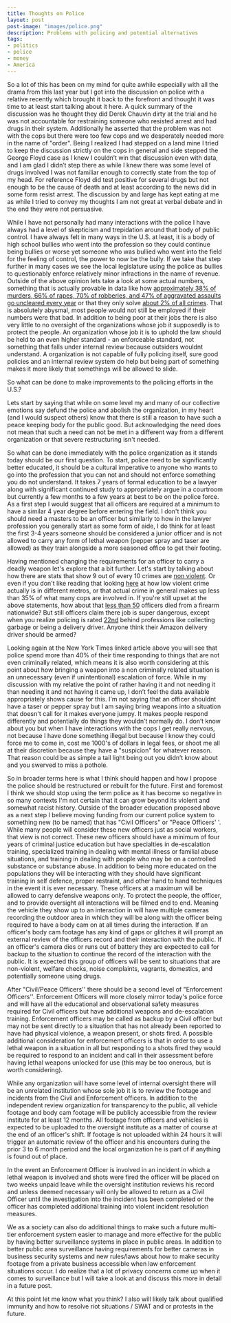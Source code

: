 ```yaml
---
title: Thoughts on Police
layout: post
post-image: "images/police.png"
description: Problems with policing and potential alternatives
tags:
- politics
- police
- money
- America
---
```


So a lot of this has been on my mind for quite awhile especially with all the drama from this last year but I got into the discussion on police with a relative recently which brought it back to the forefront and thought it was time to at least start talking about it here. A quick summary of the discussion was he thought they did Derek Chauvin dirty at the trial and he was not accountable for restraining someone who resisted arrest and had drugs in their system. Additionally he asserted that the problem was not with the cops but there were too few cops and we desperately needed more in the name of "order". Being I realized I had stepped on a land mine I tried to keep the discussion strictly on the cops in general and side stepped the George Floyd case as I knew I couldn’t win that discussion even with data, and I am glad I didn’t step there as while I knew there was some level of drugs involved I was not familiar enough to correctly state from the top of my head. For reference Floyd did test positive for several drugs but not enough to be the cause of death and at least according to the news did in some form resist arrest. The discussion by and large has kept eating at me as while I tried to convey my thoughts I am not great at verbal debate and in the end they were not persuasive.

While I have not personally had many interactions with the police I have always had a level of skepticism and trepidation around that body of public control. I have always felt in many ways in the U.S. at least, it is a body of high school bullies who went into the profession so they could continue being bullies or worse yet someone who was bullied who went into the field for the feeling of control, the power to now be the bully. If we take that step further in many cases we see the local legislature using the police as bullies to questionably enforce relatively minor infractions in the name of revenue. Outside of the above opinion lets take a look at some actual numbers, something that is actually provable in data like how [approximately 38% of murders, 66% of rapes, 70% of robberies, and 47% of aggravated assaults go uncleared every year](https://www.brookings.edu/blog/fixgov/2020/06/19/what-does-defund-the-police-mean-and-does-it-have-merit/) or that they only solve [about 2% of all crimes](https://theconversation.com/police-solve-just-2-of-all-major-crimes-143878). That is absolutely abysmal, most people would not still be employed if their numbers were that bad. In addition to being poor at their jobs there is also very little to no oversight of the organizations whose job it supposedly is to protect the people. An organization whose job it is to uphold the law should be held to an even higher standard - an enforceable standard, not something that falls under internal review because outsiders wouldnt understand. A organization is not capable of fully policing itself, sure good policies and an internal review system do help but being part of something makes it more likely that somethings will be allowed to slide.

So what can be done to make improvements to the policing efforts in the U.S.?

Lets start by saying that while on some level my and many of our collective emotions say defund the police and abolish the organization, in my heart (and I would suspect others) know that there is still a reason to have such a peace keeping body for the public good. But acknowledging the need does not mean that such a need can not be met in a different way from a different organization or that severe restructuring isn't needed.

So what can be done immediately with the police organization as it stands today should be our first question. To start, police need to be significantly better educated, it should be a cultural imperative to anyone who wants to go into the profession that you can not and should not enforce something you do not understand. It takes 7 years of formal education to be a lawyer along with significant continued study to appropriately argue in a courtroom but currently a few months to a few years at best to be on the police force. As a first step I would suggest that all officers are required at a minimum to have a similar 4 year degree before entering the field. I don't think you should need a masters to be an officer but similarly to how in the lawyer profession you generally start as some form of aide, I do think for at least the first 3-4 years someone should be considered a junior officer and is not allowed to carry any form of lethal weapon (pepper spray and taser are allowed) as they train alongside a more seasoned office to get their footing.

Having mentioned changing the requirements for an officer to carry a deadly weapon let's explore that a bit further. Let's start by talking about how there are stats that show 9 out of every 10 crimes are [non violent](https://www.newhavenindependent.org/index.php/archives/entry/police_dispatch_stats/). Or even if you don't like reading that looking [here](https://www.nytimes.com/2020/06/19/upshot/unrest-police-time-violent-crime.html) at how low violent crime actually is in different metros, or that actual crime in general makes up less than 35% of what many cops are involved in. If you're still upset at the above statements, how about that [less than 50](https://www.cnn.com/2021/01/12/us/2020-law-enforcement-line-of-duty-deaths-trnd/index.html) officers died from a firearm nationwide? But still officers claim there job is super dangerous, except when you realize policing is rated [22nd](https://www.ishn.com/articles/112748-top-25-most-dangerous-jobs-in-the-united-states) behind professions like collecting garbage or being a delivery driver. Anyone think their Amazon delivery driver should be armed?

Looking again at the New York Times linked article above you will see that police spend more than 40% of their time responding to things that are not even criminally related, which means it is also worth considering at this point about how bringing a weapon into a non criminally related situation is an unnecessary (even if unintentional) escalation of force. While in my discussion with my relative the point of rather having it and not needing it than needing it and not having it came up, I don’t feel the data available appropriately shows cause for this. I'm not saying that an officer shouldnt have a taser or pepper spray but I am saying bring weapons into a situation that doesn't call for it makes everyone jumpy. It makes people respond differently and potentially do things they wouldn’t normally do. I don’t know about you but when I have interactions with the cops I get really nervous, not because I have done something illegal but because I know they could force me to come in, cost me 1000's of dollars in legal fees, or shoot me all at their discretion because they have a "suspicion" for whatever reason. That reason could be as simple a tail light being out you didn’t know about and you swerved to miss a pothole.

So in broader terms here is what I think should happen and how I propose the police should be restructured or rebuilt for the future. First and foremost I think we should stop using the term police as it has become so negative in so many contexts I'm not certain that it can grow beyond its violent and somewhat racist history. Outside of the broader education proposed above as a next step I believe moving funding from our current police system to something new (to be named) that has "Civil Officers" or "Peace Officers' '. While many people will consider these new officers just as social workers, that view is not correct. These new officers should have a minimum of four years of criminal justice education but have specialties in de-escalation training, specialized training in dealing with mental illness or familial abuse situations, and training in dealing with people who may be on a controlled substance or substance abuse. In addition to being more educated on the populations they will be interacting with they should have significant training in self defence, proper restraint, and other hand to hand techniques in the event it is ever necessary. These officers at a maximum will be allowed to carry defensive weapons only. To protect the people, the officer, and to provide oversight all interactions will be filmed end to end. Meaning the vehicle they show up to an interaction in will have multiple cameras recording the outdoor area in which they will be along with the officer being required to have a body cam on at all times during the interaction. If an officer's body cam footage has any kind of gaps or glitches it will prompt an external review of the officers record and their interaction with the public. If an officer's camera dies or runs out of battery they are expected to call for backup to the situation to continue the record of the interaction with the public. It is expected this group of officers will be sent to situations that are non-violent, welfare checks, noise complaints, vagrants, domestics, and potentially someone using drugs.

After "Civil/Peace Officers'' there should be a second level of "Enforcement Officers''. Enforcement Officers will more closely mirror today's police force and will have all the educational and observational safety measures required for Civil officers but have additional weapons and de-escalation training. Enforcement officers may be called as backup by a Civil officer but may not be sent directly to a situation that has not already been reported to have had physical violence, a weapon present, or shots fired. A possible additional consideration for enforcement officers is that in order to use a lethal weapon in a situation in all but responding to a shots fired they would be required to respond to an incident and call in their assessment before having lethal weapons unlocked for use (this may be too onerous, but is worth considering).

While any organization will have some level of internal oversight there will be an unrelated institution whose sole job it is to review the footage and incidents from the Civil and Enforcement officers. In addition to the independent review organization for transparency to the public, all vehicle footage and body cam footage will be publicly accessible from the review institute for at least 12 months. All footage from officers and vehicles is expected to be uploaded to the oversight institute as a matter of course at the end of an officer's shift. If footage is not uploaded within 24 hours it will trigger an automatic review of the officer and his encounters during the prior 3 to 6 month period and the local organization he is part of if anything is found out of place.

In the event an Enforcement Officer is involved in an incident in which a lethal weapon is involved and shots were fired the officer will be placed on two weeks unpaid leave while the oversight institution reviews his record and unless deemed necessary will only be allowed to return as a Civil Officer until the investigation into the incident has been completed or the officer has completed additional training into violent incident resolution measures.

We as a society can also do additional things to make such a future multi-tier enforcement system easier to manage and more effective for the public by having better surveillance systems in place in public areas. In addition to better public area surveillance having requirements for better cameras in business security systems and new rules/laws about how to make security footage from a private business accessible when law enforcement situations occur. I do realize that a lot of privacy concerns come up when it comes to surveillance but I will take a look at and discuss this more in detail in a future post.

At this point let me know what you think? I also will likely talk about qualified immunity and how to resolve riot situations / SWAT and or protests in the future.













































